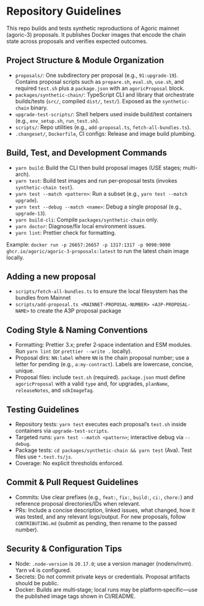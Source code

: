 # Repository Guidelines

This repo builds and tests synthetic reproductions of Agoric mainnet (agoric-3) proposals. It publishes Docker images that encode the chain state across proposals and verifies expected outcomes.

## Project Structure & Module Organization

- `proposals/`: One subdirectory per proposal (e.g., `91:upgrade-19`). Contains proposal scripts such as `prepare.sh`, `eval.sh`, `use.sh`, and required `test.sh` plus a `package.json` with an `agoricProposal` block.
- `packages/synthetic-chain/`: TypeScript CLI and library that orchestrate builds/tests (`src/`, compiled `dist/`, `test/`). Exposed as the `synthetic-chain` binary.
- `upgrade-test-scripts/`: Shell helpers used inside build/test containers (e.g., `env_setup.sh`, `run_test.sh`).
- `scripts/`: Repo utilities (e.g., `add-proposal.ts`, `fetch-all-bundles.ts`).
- `.changeset/`, `Dockerfile`, CI configs: Release and image build plumbing.

## Build, Test, and Development Commands

- `yarn build`: Build the CLI then build proposal images (USE stages; multi-arch).
- `yarn test`: Build test images and run per‑proposal tests (invokes `synthetic-chain test`).
- `yarn test --match <pattern>`: Run a subset (e.g., `yarn test --match upgrade`).
- `yarn test --debug --match <name>`: Debug a single proposal (e.g., `upgrade-13`).
- `yarn build-cli`: Compile `packages/synthetic-chain` only.
- `yarn doctor`: Diagnose/fix local environment issues.
- `yarn lint`: Prettier check for formatting.

Example: `docker run -p 26657:26657 -p 1317:1317 -p 9090:9090 ghcr.io/agoric/agoric-3-proposals:latest` to run the latest chain image locally.

## Adding a new proposal

- `scripts/fetch-all-bundles.ts` to ensure the local filesystem has the bundles from Mainnet
- `scripts/add-proposal.ts <MAINNET-PROPOSAL-NUMBER> <A3P-PROPOSAL-NAME>` to create the A3P proposal package

## Coding Style & Naming Conventions

- Formatting: Prettier 3.x; prefer 2‑space indentation and ESM modules. Run `yarn lint` (or `prettier --write .` locally).
- Proposal dirs: `NN:label` where `NN` is the chain proposal number; use a letter for pending (e.g., `a:my-contract`). Labels are lowercase, concise, unique.
- Proposal files: include `test.sh` (required). `package.json` must define `agoricProposal` with a valid `type` and, for upgrades, `planName`, `releaseNotes`, and `sdkImageTag`.

## Testing Guidelines

- Repository tests: `yarn test` executes each proposal’s `test.sh` inside containers via `upgrade-test-scripts`.
- Targeted runs: `yarn test --match <pattern>`; interactive debug via `--debug`.
- Package tests: `cd packages/synthetic-chain && yarn test` (Ava). Test files use `*.test.ts/js`.
- Coverage: No explicit thresholds enforced.

## Commit & Pull Request Guidelines

- Commits: Use clear prefixes (e.g., `feat:`, `fix:`, `build:`, `ci:`, `chore:`) and reference proposal directories/IDs when relevant.
- PRs: Include a concise description, linked issues, what changed, how it was tested, and any relevant logs/output. For new proposals, follow `CONTRIBUTING.md` (submit as pending, then rename to the passed number).

## Security & Configuration Tips

- Node: `.node-version` is `20.17.0`; use a version manager (nodenv/nvm). Yarn v4 is configured.
- Secrets: Do not commit private keys or credentials. Proposal artifacts should be public.
- Docker: Builds are multi‑stage; local runs may be platform‑specific—use the published image tags shown in CI/README.
